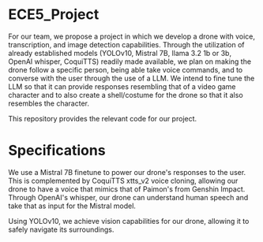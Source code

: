 # ECE5_Project
For our team, we propose a project in which we develop a drone with voice, transcription, and image detection capabilities. Through the utilization of already established models (YOLOv10, Mistral 7B, llama 3.2 1b or 3b, OpenAI whisper, CoquiTTS) readily made available, we plan on making the drone follow a specific person, being able take voice commands, and to converse with the user through the use of a LLM. We intend to fine tune the LLM so that it can provide responses resembling that of a video game character and to also create a shell/costume for the drone so that it also resembles the character.

This repository provides the relevant code for our project.

# Specifications
We use a Mistral 7B finetune to power our drone's responses to the user. This is complemented by CoquiTTS xtts_v2 voice cloning, allowing our drone to have a voice that mimics that of Paimon's from Genshin Impact. Through OpenAI's whisper, our drone can understand human speech and take that as input for the Mistral model. 

Using YOLOv10, we achieve vision capabilities for our drone, allowing it to safely navigate its surroundings. 
